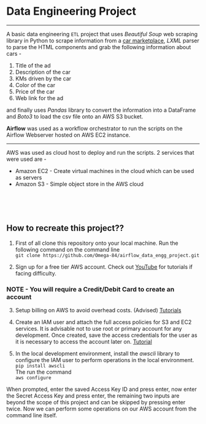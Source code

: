 
# Data Engineering Project
____


A basic data engineering `ETL` project that uses *Beautiful Soup* web scraping library in Python to scrape information from a [car marketplace](https://www.carpages.ca/used-cars/), *LXML* parser to parse the HTML components and grab the following information about cars - 

1. Title of the ad 
2. Description of the car
3. KMs driven by the car
4. Color of the car
5. Price of the car
6. Web link for the ad

and finally uses *Pandas* library to convert the information into a DataFrame and *Boto3* to load the csv file onto an AWS S3 bucket.

**Airflow** was used as a workflow orchestrator to run the scripts on the Airflow Webserver hosted on AWS EC2 instance.

___


AWS was used as cloud host to deploy and run the scripts.
2 services that were used are -

- Amazon EC2 - Create virtual machines in the cloud which can be used as servers
- Amazon S3 - Simple object store in the AWS cloud <br>
<br>
<br>
<br>

## How to recreate this project??

1. First of all clone this repository onto your local machine. Run the following command on the command line <br>
`git clone https://github.com/Omega-84/airflow_data_engg_project.git`

2. Sign up for a free tier AWS account. Check out [YouTube](https://www.youtube.com/results?search_query=create+aws+account) for tutorials if facing difficulty. 
### NOTE - You will require a Credit/Debit Card to create an account

3. Setup billing on AWS to avoid overhead costs. (Advised) [Tutorials](https://www.youtube.com/results?search_query=setup+billing+for+aws)

4. Create an IAM user and attach the full access policies for S3 and EC2 services.
It is advisable not to use root or primary account for any development. 
Once created, save the access credentials for the user as it is necessary to access the account later on. [Tutorial](https://www.youtube.com/results?search_query=create+iam+user+and+attach+policy+)

5. In the local development environment, install the *awscli* library to configure the IAM user to perform operations in the local environment.<br>
`pip install awscli`<br>
The run the command <br>
`aws configure` <br>

When prompted, enter the saved Access Key ID and press enter, now enter the Secret Access Key and press enter, the remaining two inputs are beyond the scope of this project and can be skipped by pressing enter twice. 
Now we can perform some operations on our AWS account from the command line itself.

